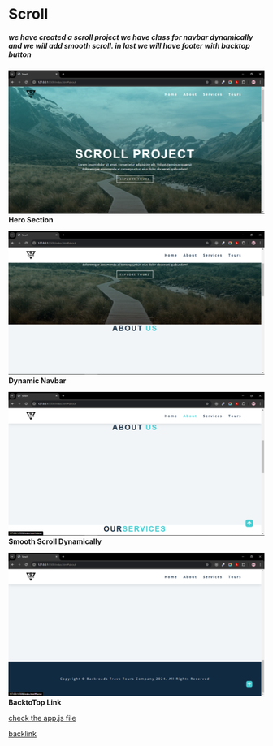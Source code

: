 # Scroll

##### we have created a scroll project we have class for navbar dynamically and we will add smooth scroll. in last we will have footer with backtop button

![Hero section](../10-scroll/images/Screenshot%20(656).png)
**Hero Section**

![Dynamic Navbar](../10-scroll/images/Screenshot%20(657).png)
**Dynamic Navbar**

![smooth scroll dynamically](../10-scroll/images/Screenshot%20(658).png)
**Smooth Scroll Dynamically**

![BacktoTop Link](../10-scroll/images/Screenshot%20(659).png)
**BacktoTop Link**

[check the app.js file](../10-scroll/app.js)

[backlink](../ReadMe.md)